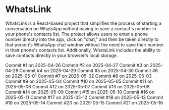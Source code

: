 # WhatsLink

WhatsLink is a React-based project that simplifies the process of starting a conversation on WhatsApp without having to save a contact's number in your phone's contacts list. The project allows users to enter a phone number directly into the app, click on "chat," and then be taken directly to that person's WhatsApp chat window without the need to save their number in their phone's contacts list. Additionally, WhatsLink includes the ability to save contacts directly in your browser's local storage.



Commit #1 on 2025-04-26
Commit #2 on 2025-04-27
Commit #3 on 2025-04-28
Commit #4 on 2025-04-29
Commit #5 on 2025-04-30
Commit #6 on 2025-05-01
Commit #7 on 2025-05-02
Commit #8 on 2025-05-03
Commit #9 on 2025-05-04
Commit #10 on 2025-05-05
Commit #11 on 2025-05-06
Commit #12 on 2025-05-07
Commit #13 on 2025-05-08
Commit #14 on 2025-05-09
Commit #15 on 2025-05-10
Commit #16 on 2025-05-11
Commit #17 on 2025-05-12
Commit #18 on 2025-05-13
Commit #19 on 2025-05-14
Commit #20 on 2025-05-15
Commit #21 on 2025-05-16
